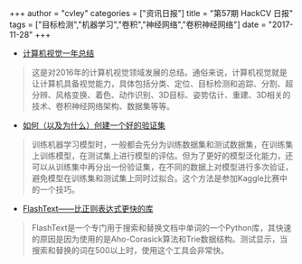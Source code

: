 +++
author = "cvley"
categories = ["资讯日报"]
title = "第57期 HackCV 日报"
tags = ["目标检测","机器学习","卷积","神经网络","卷积神经网络"]
date = "2017-11-28"
+++

- [计算机视觉一年总结](http://www.themtank.org/a-year-in-computer-vision?from=hackcv&hmsr=hackcv.com&utm_medium=hackcv.com&utm_source=hackcv.com)

> 这是对2016年的计算机视觉领域发展的总结。通俗来说，计算机视觉就是让计算机具备视觉能力，具体包括分类、定位、目标检测和追踪、分割、超分辨、风格变换、着色、动作识别、3D目标、姿势估计、重建、3D相关的技术、卷积神经网络架构、数据集等等。

- [如何（以及为什么）创建一个好的验证集](http://www.fast.ai/2017/11/13/validation-sets/?from=hackcv&hmsr=hackcv.com&utm_medium=hackcv.com&utm_source=hackcv.com)

> 训练机器学习模型时，一般都会先分为训练数据集和测试数据集，在训练集上训练模型，在测试集上进行模型的评估。但为了更好的模型泛化能力，还可以从训练集中再分出一份验证集，在不同的数据上对模型进行多次验证，避免模型在训练集和测试集上同时过拟合。这个方法是参加Kaggle比赛中的一个技巧。

- [FlashText——比正则表达式更快的库](https://www.analyticsvidhya.com/blog/2017/11/flashtext-a-library-faster-than-regular-expressions/?from=hackcv&hmsr=hackcv.com&utm_medium=hackcv.com&utm_source=hackcv.com)

> FlashText是一个专门用于搜索和替换文档中单词的一个Python库，其快速的原因是因为使用的是Aho-Corasick算法和Trie数据结构。测试显示，当搜索和替换的词在500以上时，使用这个工具会非常快。

